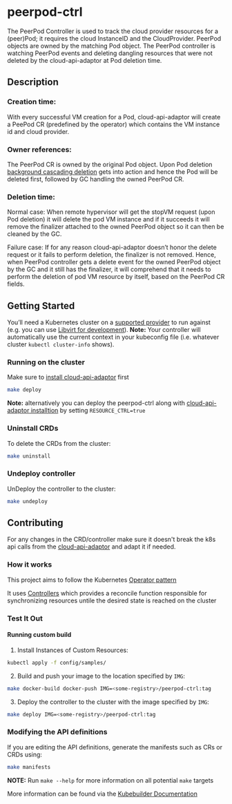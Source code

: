 # peerpod-ctrl
The PeerPod Controller is used to track the cloud provider resources for a (peer)Pod; it requires the cloud InstanceID and the CloudProvider. PeerPod objects are owned by the matching Pod object.
The PeerPod controller is watching PeerPod events and deleting dangling resources that were not deleted by the cloud-api-adaptor at Pod deletion time.

## Description
### Creation time:
With every successful VM creation for a Pod, cloud-api-adaptor will create a PeePod CR (predefined by the operator) which contains the VM instance id and cloud provider.

### Owner references:
The PeerPod CR is owned by the original Pod object. Upon Pod deletion [background cascading deletion](https://kubernetes.io/docs/concepts/architecture/garbage-collection/#background-deletion) gets into action and hence the Pod will be deleted first, followed by GC handling the owned PeerPod CR.

### Deletion time:
Normal case: When remote hypervisor will get the stopVM request (upon Pod deletion) it will delete the pod VM instance and if it succeeds it will remove the finalizer attached to the owned PeerPod object so it can then be cleaned by the GC.

Failure case: If for any reason cloud-api-adaptor doesn’t honor the delete request or it fails to perform deletion, the finalizer is not removed. Hence, when PeerPod controller gets a delete event for the owned PeerPod object by the GC and it still has the finalizer, it will comprehend that it needs to perform the deletion of pod VM resource by itself, based on the PeerPod CR fields.

## Getting Started
You’ll need a Kubernetes cluster on a [supported provider](../README.md#supported-providers) to run against (e.g. you can use [Libvirt for development](../libvirt)).
**Note:** Your controller will automatically use the current context in your kubeconfig file (i.e. whatever cluster `kubectl cluster-info` shows).

### Running on the cluster
Make sure to [install cloud-api-adaptor](../install/README.md) first
```sh
make deploy
```
**Note:** alternatively you can deploy the peerpod-ctrl along with [cloud-api-adaptor installtion](../install/README.md) by setting `RESOURCE_CTRL=true`

### Uninstall CRDs
To delete the CRDs from the cluster:

```sh
make uninstall
```

### Undeploy controller
UnDeploy the controller to the cluster:

```sh
make undeploy
```

## Contributing
For any changes in the CRD/controller make sure it doesn't break the k8s api calls from the [cloud-api-adaptor](../) and adapt it if needed.

### How it works
This project aims to follow the Kubernetes [Operator pattern](https://kubernetes.io/docs/concepts/extend-kubernetes/operator/)

It uses [Controllers](https://kubernetes.io/docs/concepts/architecture/controller/) 
which provides a reconcile function responsible for synchronizing resources untile the desired state is reached on the cluster 

### Test It Out
#### Running custom build
1. Install Instances of Custom Resources:

```sh
kubectl apply -f config/samples/
```

2. Build and push your image to the location specified by `IMG`:

```sh
make docker-build docker-push IMG=<some-registry>/peerpod-ctrl:tag
```

3. Deploy the controller to the cluster with the image specified by `IMG`:

```sh
make deploy IMG=<some-registry>/peerpod-ctrl:tag
```

### Modifying the API definitions
If you are editing the API definitions, generate the manifests such as CRs or CRDs using:

```sh
make manifests
```

**NOTE:** Run `make --help` for more information on all potential `make` targets

More information can be found via the [Kubebuilder Documentation](https://book.kubebuilder.io/introduction.html)

